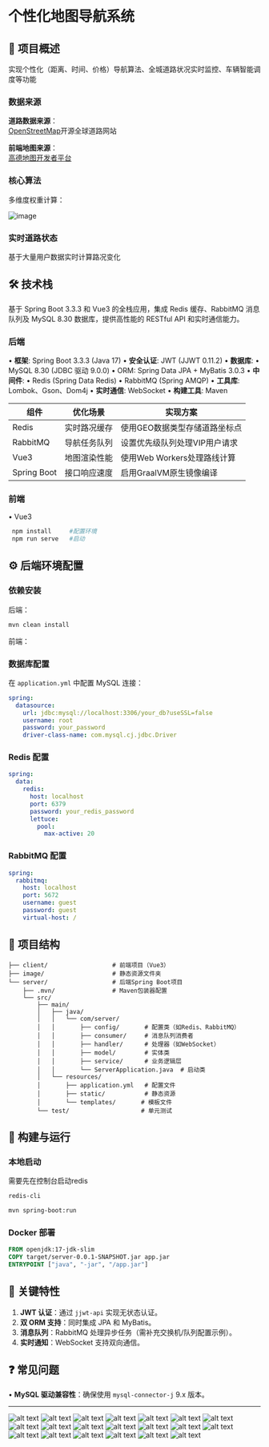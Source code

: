 # 个性化地图导航系统

## 📖 项目概述  
实现个性化（距离、时间、价格）导航算法、全城道路状况实时监控、车辆智能调度等功能  

### 数据来源  
​**​道路数据来源​**​：  
[OpenStreetMap](https://www.openstreetmap.org)开源全球道路网站  

​**​前端地图来源​**​：  
[高德地图开发者平台](https://lbs.amap.com/)  

### 核心算法  
多维度权重计算：  

![image](https://github.com/user-attachments/assets/dbea9ba6-7a85-420c-84cf-93d7aee21497)


### 实时道路状态  
基于大量用户数据实时计算路况变化  

## 🛠️ 技术栈  
基于 Spring Boot 3.3.3 和 Vue3 的全栈应用，集成 Redis 缓存、RabbitMQ 消息队列及 MySQL 8.30 数据库，提供高性能的 RESTful API 和实时通信能力。

### 后端
• **框架**: Spring Boot 3.3.3 (Java 17)
• **安全认证**: JWT (JJWT 0.11.2)
• **数据库**: 
  • MySQL 8.30 (JDBC 驱动 9.0.0)
  • ORM: Spring Data JPA + MyBatis 3.0.3
• **中间件**: 
  • Redis (Spring Data Redis)
  • RabbitMQ (Spring AMQP)
• **工具库**: Lombok、Gson、Dom4j
• **实时通信**: WebSocket
• **构建工具**: Maven

| 组件        | 优化场景         | 实现方案                          |
|-------------|------------------|-----------------------------------|
| Redis       | 实时路况缓存     | 使用GEO数据类型存储道路坐标点     |
| RabbitMQ    | 导航任务队列     | 设置优先级队列处理VIP用户请求     |
| Vue3        | 地图渲染性能     | 使用Web Workers处理路线计算       |
| Spring Boot | 接口响应速度     | 启用GraalVM原生镜像编译           |

### 前端
• Vue3
```bash
 npm install     #配置环境
 npm run serve   #启动
```

## ⚙️ 后端环境配置
### 依赖安装
后端：
```bash
mvn clean install
```
前端：

### 数据库配置
在 `application.yml` 中配置 MySQL 连接：
```yaml
spring:
  datasource:
    url: jdbc:mysql://localhost:3306/your_db?useSSL=false
    username: root
    password: your_password
    driver-class-name: com.mysql.cj.jdbc.Driver
```

### Redis 配置
```yaml
spring:
  data:
    redis:
      host: localhost
      port: 6379
      password: your_redis_password
      lettuce:
        pool:
          max-active: 20
```
### RabbitMQ 配置
```yaml
spring:
  rabbitmq:
    host: localhost
    port: 5672
    username: guest
    password: guest
    virtual-host: /
```

## 📂 项目结构
```
├── client/                  # 前端项目（Vue3）
├── image/                   # 静态资源文件夹
└── server/                  # 后端Spring Boot项目
    ├── .mvn/                # Maven包装器配置
    └── src/
        ├── main/
        │   ├── java/
        │   │   └── com/server/
        │   │       ├── config/       # 配置类（如Redis、RabbitMQ）
        │   │       ├── consumer/     # 消息队列消费者
        │   │       ├── handler/      # 处理器（如WebSocket）
        │   │       ├── model/        # 实体类
        │   │       ├── service/      # 业务逻辑层
        │   │       └── ServerApplication.java  # 启动类
        │   └── resources/
        │       ├── application.yml   # 配置文件
        │       ├── static/           # 静态资源
        │       └── templates/       # 模板文件
        └── test/                    # 单元测试
```

## 🚀 构建与运行
### 本地启动
需要先在控制台启动redis
```bash
redis-cli  
```
```bash
mvn spring-boot:run
```
### Docker 部署
```dockerfile
FROM openjdk:17-jdk-slim
COPY target/server-0.0.1-SNAPSHOT.jar app.jar
ENTRYPOINT ["java", "-jar", "/app.jar"]
```

## 📌 关键特性
1. **JWT 认证**：通过 `jjwt-api` 实现无状态认证。
2. **双 ORM 支持**：同时集成 JPA 和 MyBatis。
3. **消息队列**：RabbitMQ 处理异步任务（需补充交换机/队列配置示例）。
4. **实时通知**：WebSocket 支持双向通信。

## ❓ 常见问题
• **MySQL 驱动兼容性**：确保使用 `mysql-connector-j` 9.x 版本。

---


![alt text](image/2.jpg) ![alt text](image/3.jpg) ![alt text](image/4.jpg) ![alt text](image/5.jpg) ![alt text](image/6.jpg) ![alt text](image/7.jpg) ![alt text](image/8.jpg) ![alt text](image/9.jpg) ![alt text](image/10.jpg) ![alt text](image/11.jpg) ![alt text](image/12.jpg) ![alt text](image/13.jpg) ![alt text](image/14.jpg) ![alt text](image/15.jpg) ![alt text](image/16.jpg) ![alt text](image/17.jpg) ![alt text](image/18.jpg) ![alt text](image/19.jpg) ![alt text](image/20.jpg) ![alt text](image/21.jpg)
